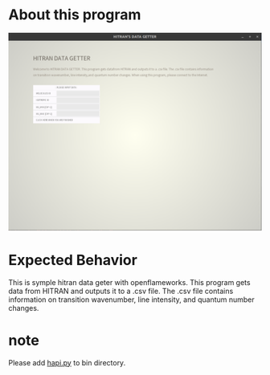 # About this program

![Screenshot of this](example.png)


# Expected Behavior

This is symple hitran data geter with openflameworks. This program gets data from HITRAN and outputs it to a .csv file. The .csv file contains information on transition wavenumber, line intensity, and quantum number changes.

# note
Please add [hapi.py](https://hitran.org/hapi/) to bin directory.
